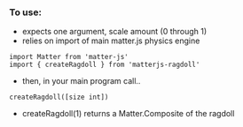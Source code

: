 ### To use:

- expects one argument, scale amount (0 through 1)
- relies on import of main matter.js physics engine
```
import Matter from 'matter-js'
import { createRagdoll } from 'matterjs-ragdoll'
```

- then, in your main program call..
```
createRagdoll([size int])
```

- createRagdoll(1) returns a Matter.Composite of the ragdoll
